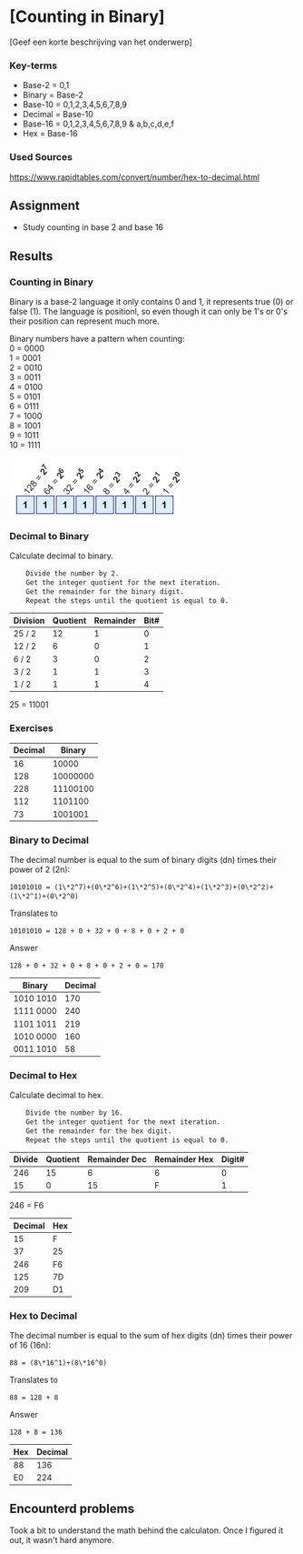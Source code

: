 # [Counting in Binary]
[Geef een korte beschrijving van het onderwerp]

### Key-terms
- Base-2 = 0,1
- Binary = Base-2
- Base-10 = 0,1,2,3,4,5,6,7,8,9
- Decimal = Base-10
- Base-16 = 0,1,2,3,4,5,6,7,8,9 & a,b,c,d,e,f
- Hex = Base-16

### Used Sources
https://www.rapidtables.com/convert/number/hex-to-decimal.html  

## Assignment
- Study counting in base 2 and base 16

## Results
### Counting in Binary
Binary is a base-2 language it only contains 0 and 1, it represents true (0) or false (1). The language is positionl, so even though it can only be 1's or 0's their position can represent much more.  

Binary numbers have a pattern when counting:  
0  = 0000  
1  = 0001  
2  = 0010  
3  = 0011  
4  = 0100  
5  = 0101  
6  = 0111  
7  = 1000  
8  = 1001  
9  = 1011  
10 = 1111  

![Screenshot counting pattern binary](../00_includes/NTW-01/binary_counting_pattern.jpg)

### Decimal to Binary
Calculate decimal to binary.
```
    Divide the number by 2.
    Get the integer quotient for the next iteration.
    Get the remainder for the binary digit.
    Repeat the steps until the quotient is equal to 0.
```

| Division      | Quotient  | Remainder | Bit#  |  
| ---           | ---       | ---       | ---   |        
| 25 / 2        | 12        | 1         | 0     |
| 12 / 2        | 6         | 0         | 1     |
| 6 / 2         | 3         | 0         | 2     |
| 3 / 2         | 1         | 1         | 3     |
| 1 / 2         | 1         | 1         | 4     |

25 = 11001

### Exercises
| Decimal   | Binary    |  
| --------- | --------- | 
| 16        | 10000     | 
| 128       | 10000000  | 
| 228       | 11100100  | 
| 112       | 1101100   |
| 73        | 1001001   |

### Binary to Decimal
The decimal number is equal to the sum of binary digits (dn) times their power of 2 (2n):
```
10101010 = (1\*2^7)+(0\*2^6)+(1\*2^5)+(0\*2^4)+(1\*2^3)+(0\*2^2)+(1\*2^1)+(0\*2^0)
```
Translates to
```
10101010 = 128 + 0 + 32 + 0 + 8 + 0 + 2 + 0
```
Answer
```
128 + 0 + 32 + 0 + 8 + 0 + 2 + 0 = 170
```

| Binary | Decimal |
| ---   | ---   |
| 1010 1010 | 170 |
| 1111 0000 | 240 |
| 1101 1011 | 219 |
| 1010 0000 | 160 |
| 0011 1010 | 58  |

### Decimal to Hex
Calculate decimal to hex.
```
    Divide the number by 16.
    Get the integer quotient for the next iteration.
    Get the remainder for the hex digit.
    Repeat the steps until the quotient is equal to 0.

```

| Divide | Quotient | Remainder Dec | Remainder Hex | Digit# |
| --- | --- | --- | --- | --- |
|246|15|6|6|0|
|15|0|15|F|1|

246 = F6

|Decimal|Hex|
|---|---|
|15|F|
|37|25|
|246|F6|
|125|7D|
|209|D1|

### Hex to Decimal
The decimal number is equal to the sum of hex digits (dn) times their power of 16 (16n):
```
88 = (8\*16^1)+(8\*16^0)
```
Translates to
```
88 = 128 + 8
```
Answer
```
128 + 8 = 136
```

|Hex|Decimal|
|---|---|
|88|136|
|E0|224|


## Encounterd problems
Took a bit to understand the math behind the calculaton. Once I figured it out, it wasn't hard anymore. 
